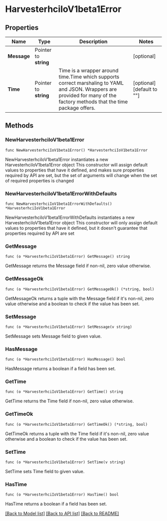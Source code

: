 # HarvesterhciIoV1beta1Error

## Properties

Name | Type | Description | Notes
------------ | ------------- | ------------- | -------------
**Message** | Pointer to **string** |  | [optional] 
**Time** | Pointer to **string** | Time is a wrapper around time.Time which supports correct marshaling to YAML and JSON.  Wrappers are provided for many of the factory methods that the time package offers. | [optional] [default to ""]

## Methods

### NewHarvesterhciIoV1beta1Error

`func NewHarvesterhciIoV1beta1Error() *HarvesterhciIoV1beta1Error`

NewHarvesterhciIoV1beta1Error instantiates a new HarvesterhciIoV1beta1Error object
This constructor will assign default values to properties that have it defined,
and makes sure properties required by API are set, but the set of arguments
will change when the set of required properties is changed

### NewHarvesterhciIoV1beta1ErrorWithDefaults

`func NewHarvesterhciIoV1beta1ErrorWithDefaults() *HarvesterhciIoV1beta1Error`

NewHarvesterhciIoV1beta1ErrorWithDefaults instantiates a new HarvesterhciIoV1beta1Error object
This constructor will only assign default values to properties that have it defined,
but it doesn't guarantee that properties required by API are set

### GetMessage

`func (o *HarvesterhciIoV1beta1Error) GetMessage() string`

GetMessage returns the Message field if non-nil, zero value otherwise.

### GetMessageOk

`func (o *HarvesterhciIoV1beta1Error) GetMessageOk() (*string, bool)`

GetMessageOk returns a tuple with the Message field if it's non-nil, zero value otherwise
and a boolean to check if the value has been set.

### SetMessage

`func (o *HarvesterhciIoV1beta1Error) SetMessage(v string)`

SetMessage sets Message field to given value.

### HasMessage

`func (o *HarvesterhciIoV1beta1Error) HasMessage() bool`

HasMessage returns a boolean if a field has been set.

### GetTime

`func (o *HarvesterhciIoV1beta1Error) GetTime() string`

GetTime returns the Time field if non-nil, zero value otherwise.

### GetTimeOk

`func (o *HarvesterhciIoV1beta1Error) GetTimeOk() (*string, bool)`

GetTimeOk returns a tuple with the Time field if it's non-nil, zero value otherwise
and a boolean to check if the value has been set.

### SetTime

`func (o *HarvesterhciIoV1beta1Error) SetTime(v string)`

SetTime sets Time field to given value.

### HasTime

`func (o *HarvesterhciIoV1beta1Error) HasTime() bool`

HasTime returns a boolean if a field has been set.


[[Back to Model list]](../README.md#documentation-for-models) [[Back to API list]](../README.md#documentation-for-api-endpoints) [[Back to README]](../README.md)


